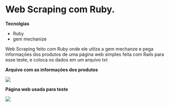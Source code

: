 # Web Scraping com Ruby.
**Tecnolgias**
* Ruby
* gem mechanize

<p>Web Scraping feito com Ruby onde ele utilza a gem mechanze e pega informações dos produtos de uma página web simples feita com Rails para esse teste, e coloca os dados em um arquivo txt</p>

**Arquivo com as informações dos produtos**

![](./Web-Scraping-Target/public/prints_for_github/print1.png)

**Página web usada para teste**

![](./Web-Scraping-Target/public/prints_for_github/print2.png)
